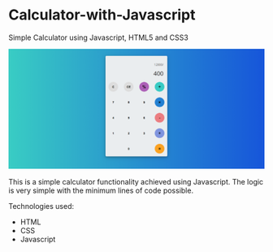 # Calculator-with-Javascript
Simple Calculator using Javascript, HTML5 and CSS3

![](https://raw.githubusercontent.com/ihossain5/Calculator-with-Javascript/master/ccalculator.png)

This is a simple calculator functionality achieved using Javascript. The logic is very simple with the minimum lines of code possible.


Technologies used:
* HTML
* CSS
* Javascript
